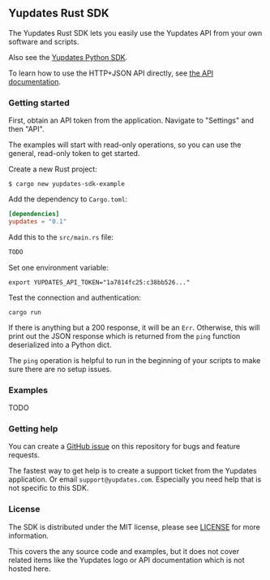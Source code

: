 ## Yupdates Rust SDK

The Yupdates Rust SDK lets you easily use the Yupdates API from your own software and scripts.

Also see the [Yupdates Python SDK](https://github.com/yupdates/yupdates-sdk-py).

To learn how to use the HTTP+JSON API directly, see [the API documentation](https://www.yupdates.com/api/).

### Getting started

First, obtain an API token from the application. Navigate to "Settings" and then "API".

The examples will start with read-only operations, so you can use the general, read-only token to get started.

Create a new Rust project:

```shell
$ cargo new yupdates-sdk-example
```

Add the dependency to `Cargo.toml`:
```toml
[dependencies]
yupdates = "0.1"
```

Add this to the `src/main.rs` file:
```rust
TODO
```

Set one environment variable:
```shell
export YUPDATES_API_TOKEN="1a7814fc25:c38bb526..."
```

Test the connection and authentication:
```shell
cargo run
```

If there is anything but a 200 response, it will be an `Err`. Otherwise, this will print out the JSON response which is returned from the `ping` function deserialized into a Python dict.

The `ping` operation is helpful to run in the beginning of your scripts to make sure there are no setup issues.

### Examples

TODO

### Getting help

You can create a [GitHub issue](https://github.com/yupdates/yupdates-sdk-rs/issues) on this repository for bugs and feature requests.

The fastest way to get help is to create a support ticket from the Yupdates application. Or email `support@yupdates.com`. Especially you need help that is not specific to this SDK.

### License

The SDK is distributed under the MIT license, please see [LICENSE](https://github.com/yupdates/yupdates-sdk-rs/blob/main/LICENSE) for more information.

This covers the any source code and examples, but it does not cover related items like the Yupdates logo or API documentation which is not hosted here.
